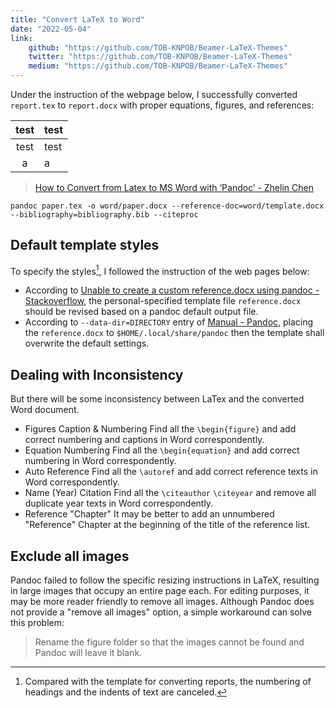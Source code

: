 ```yaml
---
title: "Convert LaTeX to Word"
date: "2022-05-04"
link:
    github: "https://github.com/TOB-KNPOB/Beamer-LaTeX-Themes"
    twitter: "https://github.com/TOB-KNPOB/Beamer-LaTeX-Themes"
    medium: "https://github.com/TOB-KNPOB/Beamer-LaTeX-Themes"
---
```


Under the instruction of the webpage below, I successfully converted `report.tex` to `report.docx` with proper equations, figures, and references:

| test | test |
| :---: | --- |
| test | test |
| a | a |

> [How to Convert from Latex to MS Word with ‘Pandoc’ - Zhelin Chen](https://medium.com/@zhelinchen91/how-to-convert-from-latex-to-ms-word-with-pandoc-f2045a762293)

```
pandoc paper.tex -o word/paper.docx --reference-doc=word/template.docx --bibliography=bibliography.bib --citeproc
```

## Default template styles

To specify the styles[^1], I followed the instruction of the web pages below:
- According to [Unable to create a custom reference.docx using pandoc - Stackoverflow](https://stackoverflow.com/questions/58642039/unable-to-create-a-custom-reference-docx-using-pandoc), the personal-specified template file `reference.docx` should be revised based on a pandoc default output file.
- According to `--data-dir=DIRECTORY` entry of [Manual - Pandoc](https://pandoc.org/MANUAL.html), placing the `reference.docx` to `$HOME/.local/share/pandoc` then the template shall overwrite the default settings.

[^1]: Compared with the template for converting reports, the numbering of headings and the indents of text are canceled.

## Dealing with Inconsistency

But there will be some inconsistency between LaTex and the converted Word document.

- Figures Caption & Numbering
	Find all the `\begin{figure}` and add correct numbering and captions in Word correspondently.
- Equation Numbering
	Find all the `\begin{equation}` and add correct numbering in Word correspondently.
- Auto Reference
	Find all the `\autoref` and add correct reference texts in Word correspondently.
- Name (Year) Citation
	Find all the `\citeauthor` `\citeyear` and remove all duplicate year texts in Word correspondently.
- Reference "Chapter"
	It may be better to add an unnumbered "Reference" Chapter at the beginning of the title of the reference list.

## Exclude all images

Pandoc failed to follow the specific resizing instructions in LaTeX, resulting in large images that occupy an entire page each. For editing purposes, it may be more reader friendly to remove all images. Although Pandoc does not provide a "remove all images" option, a simple workaround can solve this problem: 

> Rename the figure folder so that the images cannot be found and Pandoc will leave it blank.